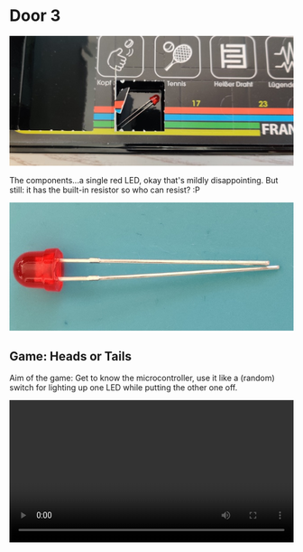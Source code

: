 # Door 3

![door](door.jpg)

The components...a single red LED, okay that's mildly disappointing. But still: it has the built-in resistor so who can resist?
:P

![components](components.jpg)

## Game: Heads or Tails

Aim of the game: Get to know the microcontroller, use it like a (random) switch for lighting up one LED while putting the other one off.

<video style="width:100%" controls src="game.mp4" type="video/mp4"></video>
